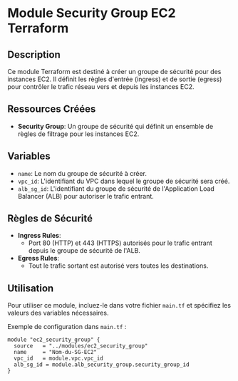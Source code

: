 # Module Security Group EC2 Terraform

## Description
Ce module Terraform est destiné à créer un groupe de sécurité pour des instances EC2. Il définit les règles d'entrée (ingress) et de sortie (egress) pour contrôler le trafic réseau vers et depuis les instances EC2.

## Ressources Créées
- **Security Group**: Un groupe de sécurité qui définit un ensemble de règles de filtrage pour les instances EC2.

## Variables
- `name`: Le nom du groupe de sécurité à créer.
- `vpc_id`: L'identifiant du VPC dans lequel le groupe de sécurité sera créé.
- `alb_sg_id`: L'identifiant du groupe de sécurité de l'Application Load Balancer (ALB) pour autoriser le trafic entrant.

## Règles de Sécurité
- **Ingress Rules**: 
  - Port 80 (HTTP) et 443 (HTTPS) autorisés pour le trafic entrant depuis le groupe de sécurité de l'ALB.
- **Egress Rules**:
  - Tout le trafic sortant est autorisé vers toutes les destinations.

## Utilisation
Pour utiliser ce module, incluez-le dans votre fichier `main.tf` et spécifiez les valeurs des variables nécessaires.

Exemple de configuration dans `main.tf` :
```hcl
module "ec2_security_group" {
  source   = "../modules/ec2_security_group"
  name     = "Nom-du-SG-EC2"
  vpc_id   = module.vpc.vpc_id
  alb_sg_id = module.alb_security_group.security_group_id
}
```
